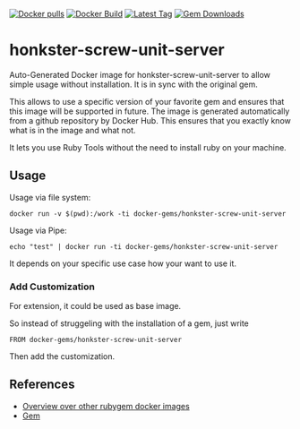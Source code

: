[![Docker pulls](https://img.shields.io/docker/pulls/rubygem/honkster-screw-unit-server.svg)](https://hub.docker.com/r/rubygem/honkster-screw-unit-server/)
[![Docker Build](https://img.shields.io/docker/automated/rubygem/honkster-screw-unit-server.svg)](https://hub.docker.com/r/rubygem/honkster-screw-unit-server/)
[![Latest Tag](https://img.shields.io/github/tag/docker-rubygem/honkster-screw-unit-server.svg)](https://hub.docker.com/r/rubygem/honkster-screw-unit-server/)
[![Gem Downloads](https://img.shields.io/gem/dt/honkster-screw-unit-server.svg)](https://rubygems.org/gems/honkster-screw-unit-server/)
# honkster-screw-unit-server

Auto-Generated Docker image for honkster-screw-unit-server to allow simple usage without installation.
It is in sync with the original gem.

This allows to use a specific version of your favorite gem and ensures that this image will be supported in future.
The image is generated automatically from a github repository by Docker Hub.
This ensures that you exactly know what is in the image and what not.

It lets you use Ruby Tools without the need to install ruby on your machine.

## Usage

Usage via file system:

`docker run -v $(pwd):/work -ti docker-gems/honkster-screw-unit-server`

Usage via Pipe:

`echo "test" | docker run -ti docker-gems/honkster-screw-unit-server`

It depends on your specific use case how your want to use it.

### Add Customization

For extension, it could be used as base image.

So instead of struggeling with the installation of a gem, just write

`FROM docker-gems/honkster-screw-unit-server`

Then add the customization.

## References

 - [Overview over other rubygem docker images](https://github.com/thinkbot/docker-rubygem)
 - [Gem](https://rubygems.org/gems/honkster-screw-unit-server/)
